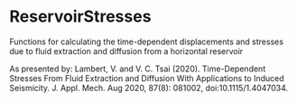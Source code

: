 # ReservoirStresses
Functions for calculating the time-dependent displacements and stresses due to fluid extraction and diffusion from a horizontal reservoir 

As presented by:
Lambert, V. and V. C. Tsai (2020). 
Time-Dependent Stresses From Fluid Extraction and Diffusion With Applications to Induced Seismicity. 
J. Appl. Mech. Aug 2020, 87(8): 081002, doi:10.1115/1.4047034.
